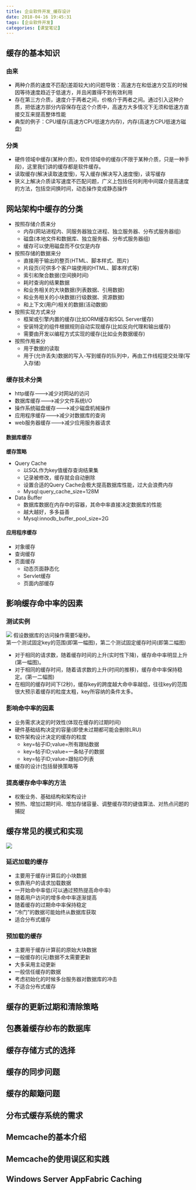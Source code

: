 ```yaml
---
title: 企业软件开发_缓存设计
date: 2018-04-16 19:45:31
tags: [企业软件开发]
categories: [课堂笔记]
---
```

## 缓存的基本知识
### 由来
- 两种介质的速度不匹配(差距较大)的问题导致：高速方在和低速方交互的时候因等待速度趋近于低速方，并且闲置得不到有效利用
- 存在第三方介质，速度介于两者之间，价格介于两者之间。通过引入这种介质，把低速方部分内容保存在这个介质中，高速方大多情况下无须和低速方直接交互来提高整体性能
- 典型的例子：CPU缓存(高速方CPU低速方内存)，内存(高速方CPU低速方磁盘)

### 分类
- 硬件领域中缓存(某种介质)，软件领域中的缓存(不限于某种介质，只是一种手段)，这里我们讲的缓存都是软件缓存。
- 读取缓存(解决读取速度慢)，写入缓存(解决写入速度慢)，读写缓存
- 狭义上解决介质读写速度不匹配问题，广义上包括任何利用中间媒介提高速度的方法，包括空间换时间，动态操作变成静态操作

## 网站架构中缓存的分类
- 按照存储介质来分
  - 内存(网站进程内、同服务器独立进程、独立服务器、分布式服务器组)
  - 磁盘(本地文件和数据库、独立服务器、分布式服务器组)
  - 缓存可以使用磁盘而不仅仅是内存
- 按照存储的数据来分
  - 直接用于输出的整页(HTML、脚本样式、图片)
  - 片段页(可供多个客户端使用的HTML、脚本样式等)
  - 索引和聚合数据(空间换时间)
  - 耗时查询的结果数据
  - 和业务相关的大块数据(列表数据、引用数据)
  - 和业务相关的小块数据(行级数据、资源数据)
  - 和上下文(用户)相关的数据(活动数据)
- 按照实现方式来分
  - 框架或引擎内置的缓存(比如ORM缓存和SQL Server缓存)
  - 安装特定的组件根据规则自动实现缓存(比如反向代理和输出缓存)
  - 需要由开发以编程方式实现的缓存(比如业务数据缓存)
- 按照作用来分
  - 用于数据的读取
  - 用于(允许丢失)数据的写入-写到缓存的队列中，再由工作线程提交处理(写入存储)

### 缓存技术分类
- http缓存--->减少对网站的访问
- 数据库缓存--->减少文件系统I/O
- 操作系统磁盘缓存--->减少磁盘机械操作
- 应用程序缓存--->减少对数据库的查询
- web服务器缓存--->减少应用服务器请求

#### 数据库缓存
**缓存策略**
- Query Cache
  - 以SQL作为key值缓存查询结果集
  - 记录被修改，缓存就会自动删除
  - 设置合适的Query Cache会极大提高数据库性能，过大会浪费内存
  - Mysql:query_cache_size=128M
- Data Buffer
  - 数据库数据在内存中的容器，其命中率直接决定数据库的性能
  - 越大越好，多多益善
  - Mysql:innodb_buffer_pool_size=2G

#### 应用程序缓存
- 对象缓存
- 查询缓存
- 页面缓存
  - 动态页面静态化
  - Servlet缓存
  - 页面内部缓存

## 影响缓存命中率的因素
### 测试实例
![](企业软件开发-缓存设计/pic1.png)
假设数据库的访问操作需要5毫秒。  
第一个测试固定key的范围(即第一幅图)，第二个测试固定缓存时间(即第二幅图)
- 对于相同的请求数，随着缓存时间的上升(实时性下降)，缓存命中率明显上升(第一幅图)。
- 对于相同的缓存时间，随着请求数的上升(时间的推移)，缓存命中率保持稳定。(第一二幅图)
- 在相同的缓存时间下(2秒)，缓存key的跨度越大命中率越低，往往key的范围很大预示着缓存的粒度太粗，key所容纳的条件太多。

### 影响命中率的因素
- 业务需求决定的时效性(体现在缓存的过期时间)
- 硬件基础结构决定的容量(即使未过期都可能会删除LRU)
- 软件架构设计决定的缓存的粒度
  - key=帖子ID;value=所有跟帖数据
  - key=帖子ID;value=一条帖子的数据
  - key=帖子ID;value=跟帖ID列表
- 缓存的设计(包括替换策略等

### 提高缓存命中率的方法
- 权衡业务、基础结构和架构设计
- 预热、增加过期时间、增加存储容量、调整缓存项的键值算法、对热点问题的捕捉

## 缓存常见的模式和实现
![](企业软件开发-缓存设计/pic2.png)
### 延迟加载的缓存
- 主要用于缓存计算后的小块数据
- 依靠用户的请求加载数据
- 一开始命中率低(可以通过预热提高命中率)
- 随着用户访问的增多命中率逐渐提高
- 随着缓存的过期命中率保持稳定
- “冷门”的数据可能始终从数据库获取
- 适合分布式缓存

### 预加载的缓存
- 主要用于缓存计算前的原始大块数据
- 一般缓存的(元)数据不太需要更新
- 大多采用主动更新
- 一般信任缓存的数据
- 考虑初始化的时候多台服务器对数据库的冲击
- 不适合分布式缓存

## 缓存的更新过期和清除策略
## 包裹着缓存纱布的数据库
## 缓存存储方式的选择
## 缓存的同步问题
## 缓存的颠簸问题
## 分布式缓存系统的需求
## Memcache的基本介绍
## Memcache的使用误区和实践
## Windows Server AppFabric Caching
